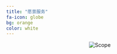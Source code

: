 ```yaml
---
title: "愿景服务"
fa-icon: globe 
bg: orange
color: white
---
```

<div style='text-align:center'>
<img class="img-sponsor" alt="Scope" src="{{ site.baseurl }}/img/why.png" style=" ">
</div>
